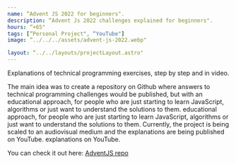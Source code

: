 ```yaml
---
name: “Advent JS 2022 for beginners".
description: “Advent Js 2022 challenges explained for beginners".
hours: “+65"
tags: [“Personal Project", “YouTube"]
image: “../../../assets/advent-js-2022.webp"

layout: “../../layouts/projectLayout.astro"
---
```


Explanations of technical programming exercises, step by step and in video.

The main idea was to create a repository on Github where answers to technical programming challenges would be published, but with an educational approach, for people who are just starting to learn JavaScript, algorithms or just want to understand the solutions to them. educational approach, for people who are just starting to learn JavaScript, algorithms or just want to understand the solutions to them. Currently, the project is being scaled to an audiovisual medium and the explanations are being published on YouTube. explanations on YouTube.

You can check it out here: [AdventJS repo](https://github.com/achalogy/advent-js-2022)
